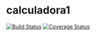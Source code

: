 # calculadora1
[![Build Status](https://travis-ci.org/fernando524/calculadora1.svg?branch=master)](https://travis-ci.org/fernando524/calculadora1)
[![Coverage Status](https://coveralls.io/repos/github/fernando524/calculadora1/badge.svg?branch=master)](https://coveralls.io/github/fernando524/calculadora1?branch=master)
